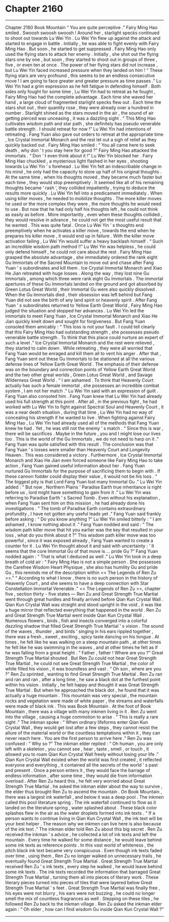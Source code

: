 
# Chapter 2160


---

Chapter 2160 Book Mountain
“ You are quite perceptive .” Fairy Ming Hao smiled .
Swoosh swoosh swoosh !
Around her , starlight specks continued to shoot out towards Lu Wei Yin .
Lu Wei Yin flew up against the attack and started to engage in battle .
Initially , he was able to fight evenly with Fairy Ming Hao . But soon , he started to get suppressed .
Fairy Ming Hao only used the flying stars to attack her enemy .
Initially , she shot out the flying stars one by one , but soon , they started to shoot out in groups of three , five , or even ten at once .
The power of her flying stars did not increase , but Lu Wei Yin faced increased pressure when they landed on him !
“ These flying stars are very profound , this seems to be an endless consecutive move ! I am going to face greater and greater pressure as time passes .” Lu Wei Yin had a grim expression as he felt fatigue in defending himself .
Both sides only fought for some time , Lu Wei Yin had to retreat as he fought , Fairy Ming Hao had the complete advantage .
Each time she waved her hand , a large cloud of fragmented starlight specks flew out .
Each time the stars shot out , their quantity rose , they were already over a hundred in number .
Starlight shined as the stars moved in the air , the sound of air getting pierced was unceasing , it was a dazzling sight .
“ This Ming Hao cultivates wisdom path and star path , she definitely has pseudo venerable battle strength . I should retreat for now !” Lu Wei Yin had intentions of retreating .
Fang Yuan also gave out orders to retreat at the appropriate time , Ice Crystal Immortal Monarch and the rest let out a sigh of relief as they quickly backed out .
Fairy Ming Hao smiled : “ You all came here to seek death , why don ’ t you stay here for good ?”
Fairy Ming Hao attacked the immortals .
“ Don ’ t even think about it !” Lu Wei Yin blocked her .
Fairy Ming Hao chuckled , a mysterious light flashed in her eyes , shooting towards Lu Wei Yin ’ s forehead .
Lu Wei Yin felt an indescribable change in his mind , he only had the capacity to store up half of his original thoughts .
At the same time , when his thoughts moved , they became much faster but each time , they would stop preemptively . It seemed like all of his remaining thoughts became ‘ rash ’, they collided impatiently , trying to deduce the results more quickly .
Lu Wei Yin fell into a predicament immediately .
When using killer moves , he needed to mobilize thoughts .
The more killer moves he used or the more complex they were , the more thoughts he would need to use .
But now that he had only half his thoughts left , he could not think as easily as before . More importantly , even when these thoughts collided , they would resolve in advance , he could not get the most useful result that he wanted .
This was quite fatal .
Once Lu Wei Yin ’ s thoughts end preemptively when he activates a killer move , towards the end when he prepares his killer move , it would end up in failure .
With the killer move activation failing , Lu Wei Yin would suffer a heavy backlash himself .
“ Such an incredible wisdom path method !!” Lu Wei Yin was helpless , he could only defend himself , he could not care about the rest .
Fairy Ming Hao grasped the absolute advantage , she immediately ordered the rank eight Gu Immortals of the Sacred Mountain to move out and chase after Fang Yuan ’ s subordinates and kill them .
Ice Crystal Immortal Monarch and Xiao He Jian retreated with huge losses .
Along the way , they lost nine Gu Immortals , among which three were rank eight Gu Immortals .
The immortal apertures of these Gu Immortals landed on the ground and got absorbed by Green Lotus Great World , their Immortal Gu were also quickly dissolved .
When the Gu Immortals died , their obsession was left behind but Fang Yuan did not see the birth of any land spirit or heavenly spirit .
After Fang Yuan ’ s subordinates returned to Yellow Earth Great World , Fairy Ming Hao judged the situation and stopped her advances .
Lu Wei Yin led the immortals to meet Fang Yuan , Ice Crystal Immortal Monarch and Xiao He Jian quickly knelt down and sought for forgiveness .
But Fang Yuan consoled them amicably : “ This loss is not your fault . I could tell clearly that this Fairy Ming Hao had outstanding strength , she possesses pseudo venerable battle strength . To think that this place could nurture an expert of such a level .”
Ice Crystal Immortal Monarch and the rest were relieved , they started to calm down .
While retreating , they were all worried that Fang Yuan would be enraged and kill them all to vent his anger .
After that , Fang Yuan sent out these Gu Immortals to be stationed at all the various defense lines of Yellow Earth Great World . The emphasis of their defense was on the boundary and connection points of Yellow Earth Great World and the two other great worlds , Green Lotus Great World , and Savage Wilderness Great World .
“ I am ashamed . To think that Heavenly Court actually has such a female immortal , she possesses an incredible combat system , I am not her match .” Lu Wei Yin said with an expression of guilt .
Fang Yuan also consoled him .
Fang Yuan knew that Lu Wei Yin had already used his full strength at this point .
After all , in the previous fight , he had worked with Lu Wei Yin to fight against Spectral Soul and Heavenly Court , it was a near death situation , during that time , Lu Wei Yin had no way of concealing his strength if he wanted to live .
When fighting against Fairy Ming Hao , Lu Wei Yin had already used all of the methods that Fang Yuan knew he had . Yet , he was still not the enemy ’ s match .
“ Since this is war , there will be sacrifices . Maybe in the future , you and I might lose our lives too . This is the world of the Gu Immortals , we do not need to harp on it .” Fang Yuan was quite satisfied with this result .
The conclusion was that Fang Yuan ’ s losses were smaller than Heavenly Court and Longevity Heaven . This was considered a victory .
Furthermore , Ice Crystal Immortal Monarch and Xiao He Jian even forced someone like Fairy Ming Hao to take action , Fang Yuan gained useful information about her .
Fang Yuan nurtured Gu Immortals for the purpose of sacrificing them to begin with .
If these cannon fodder could display their value , it would not be his loss .
“ The biggest pity is that Lord Fang Yuan lost many Immortal Gu .” Lu Wei Yin added : “ But now , Northern Plains ’ Paradise Earth true inheritance is right before us , lord might have something to gain from it .”
Lu Wei Yin was referring to Paradise Earth ’ s Sacred Tomb .
Even without his explanation , when Fang Yuan sent him on this mission , he had already done his investigations .
“ The tomb of Paradise Earth contains extraordinary profundity , I have not gotten any useful leads yet .”
Fang Yuan said frankly before asking : “ Do you know anything ?”
Lu Wei Yin smiled bitterly : “ I am ashamed , I know nothing about it .”
Fang Yuan nodded and said : “ The wisdom path killer move that hit you earlier was the key that resulted in your loss , what do you think about it ?”
This wisdom path killer move was too powerful , since it was exposed already , Fang Yuan wanted to create a counter for it .
Lu Wei Yin thought about it and said with uncertainty : ‘ It seems that the core Immortal Gu of that move is … pride Gu ?”
Fang Yuan nodded again : “ That is what I deduced as well .”
Lu Wei Yin took in a deep breath of cold air : “ Fairy Ming Hao is not a simple person . She possesses the Carefree Wisdom Heart Physique , she also has humility Gu and pride Gu , this reminds me of the description within << The Legends of Ren Zu >>.”
“ According to what I know , there is no such person in the history of Heavenly Court , and she seems to have a deep connection with Star Constellation Immortal Venerable .”
<< The Legends of Ren Zu >>, chapter five , section thirty - five states —
Ren Zu and Great Strength True Martial went through great hurdles and finally arrived before Qian Kun Crystal Wall .
Qian Kun Crystal Wall was straight and stood upright in the void , it was like a huge mirror that reflected everything that happened in the world .
Ren Zu and Great Strength True Martial went inside Qian Kun Crystal Wall .
Numerous flowers , birds , fish and insects converged into a colorful dazzling shadow that filled Great Strength True Martial ’ s vision . The sound of the waves , thunder , and birds ’ singing in his ears rippled together , there was a fresh , sweet , exciting , spicy taste dancing on his tongue . At times , he felt like he was walking on a steep mountain path , at other times he felt like he was swimming in the waves , and at other times he felt as if he was falling from a great height .
“ Father , father ! Where are you ?” Great Strength True Martial shouted .
But Ren Zu could not hear Great Strength True Martial , he could not see Great Strength True Martial , the color of white filled his vision , it was boundless and vast .
“ Oh son , where are you ?” Ren Zu sprinted , wanting to find Great Strength True Martial .
Ren Zu ran and ran and ran , after a long time , he saw a black dot at the furthest point within his vision .
Initially , he felt happy and thought it was Great Strength True Martial . But when he approached the black dot , he found that it was actually a huge mountain .
This mountain was very special , the mountain rocks and vegetation were made of white paper , the streams and waterfalls were made of black ink .
This was Book Mountain .
At the foot of Book Mountain , there was a village with many inkmen living in it .
Ren Zu went into the village , causing a huge commotion to arise .
“ This is really a rare sight .” The inkman spoke : “ When ordinary lifeforms enter Qian Kun Crystal Wall , they would get lost after a few steps , they cannot resist the allure of the material world or the countless temptations within it , they can never reach here . You are the first person to arrive here .”
Ren Zu was confused : “ Why so ?”
The inkman elder replied : “ Oh human , you are only left with a skeleton , you cannot see , hear , taste , smell , or touch , it allowed you to roam Qian Kun Crystal Wall freely without losing your life .”
Qian Kun Crystal Wall existed when the world was first created , it reflected everyone and everything , it contained all the secrets of the world ’ s past and present . Once a person enters it , they would face the barrage of endless information , after some time , they would die from information overload .
After Ren Zu heard this , he felt very worried about Great Strength True Martial , he asked the inkman elder about the way to survive , the elder thus brought Ren Zu to ascend the mountain .
On Book Mountain , there was a largest ink waterfall , and below it was a deep pool .
The inkmen called this pool literature spring .
The ink waterfall continued to flow as it landed on the literature spring , water splashed about . These black color splashes flew in the air as the water droplets formed into ink texts .
“ If a person wants to continue living in Qian Kun Crystal Wall , the ink text will be your best helper . The reason why we inkmen can live here is also because of the ink text .” The inkman elder told Ren Zu about this big secret .
Ren Zu received the inkman ’ s advice , he collected a lot of ink texts and left the mountain .
Every time he walked for some distance , he would leave behind some ink texts as reference points .
In this vast world of whiteness , the pitch black ink text became very conspicuous . Even though ink
texts faded over time , using them , Ren Zu no longer walked on unnecessary trails , he eventually found Great Strength True Martial .
Great Strength True Martial received Ren Zu ’ s ink texts , every step he walked , he would leave behind some ink texts .
The ink texts recorded the information that barraged Great Strength True Martial , turning them all into pieces of literary work . These literary pieces turned into pieces of tiles that were layered below Great Strength True Martial ’ s feet .
Great Strength True Martial was finally free , his eyes were not blurry , his ears were not buzzing , he could no longer smell the mix of countless fragrances as well .
Stepping on these tiles , he followed Ren Zu back to the inkman village .
Ren Zu asked the inkman elder again : “ Oh elder , how can I find wisdom Gu inside Qian Kun Crystal Wall ?”

---

